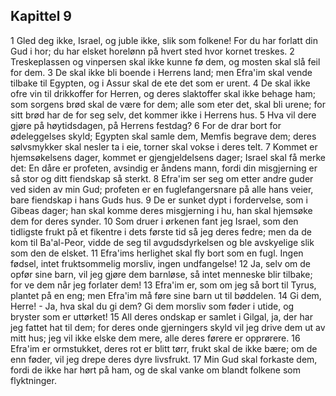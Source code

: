## Kapittel 9

1 Gled deg ikke, Israel, og juble ikke, slik som folkene! For du har forlatt din Gud i hor; du har elsket horelønn på hvert sted hvor kornet treskes.
2 Treskeplassen og vinpersen skal ikke kunne fø dem, og mosten skal slå feil for dem.
3 De skal ikke bli boende i Herrens land; men Efra'im skal vende tilbake til Egypten, og i Assur skal de ete det som er urent.
4 De skal ikke ofre vin til drikkoffer for Herren, og deres slaktoffer skal ikke behage ham; som sorgens brød skal de være for dem; alle som eter det, skal bli urene; for sitt brød har de for seg selv, det kommer ikke i Herrens hus.
5 Hva vil dere gjøre på høytidsdagen, på Herrens festdag?
6 For de drar bort for ødeleggelses skyld; Egypten skal samle dem, Memfis begrave dem; deres sølvsmykker skal nesler ta i eie, torner skal vokse i deres telt.
7 Kommet er hjemsøkelsens dager, kommet er gjengjeldelsens dager; Israel skal få merke det: En dåre er profeten, avsindig er åndens mann, fordi din misgjerning er så stor og ditt fiendskap så sterkt.
8 Efra'im ser seg om etter andre guder ved siden av min Gud; profeten er en fuglefangersnare på alle hans veier, bare fiendskap i hans Guds hus.
9 De er sunket dypt i fordervelse, som i Gibeas dager; han skal komme deres misgjerning i hu, han skal hjemsøke dem for deres synder.
10 Som druer i ørkenen fant jeg Israel, som den tidligste frukt på et fikentre i dets første tid så jeg deres fedre; men da de kom til Ba'al-Peor, vidde de seg til avgudsdyrkelsen og ble avskyelige slik som den de elsket.
11 Efra'ims herlighet skal fly bort som en fugl. Ingen fødsel, intet fruktsommelig morsliv, ingen undfangelse!
12 Ja, selv om de opfør sine barn, vil jeg gjøre dem barnløse, så intet menneske blir tilbake; for ve dem når jeg forlater dem!
13 Efra'im er, som om jeg så bort til Tyrus, plantet på en eng; men Efra'im må føre sine barn ut til bøddelen.
14 Gi dem, Herre! - Ja, hva skal du gi dem? Gi dem morsliv som føder i utide, og bryster som er uttørket!
15 All deres ondskap er samlet i Gilgal, ja, der har jeg fattet hat til dem; for deres onde gjerningers skyld vil jeg drive dem ut av mitt hus; jeg vil ikke elske dem mere, alle deres førere er opprørere.
16 Efra'im er ormstukket, deres rot er blitt tørr, frukt skal de ikke bære; om de enn føder, vil jeg drepe deres dyre livsfrukt.
17 Min Gud skal forkaste dem, fordi de ikke har hørt på ham, og de skal vanke om blandt folkene som flyktninger.

